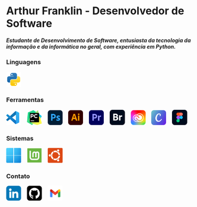 # **Arthur Franklin** - Desenvolvedor de Software

##### Estudante de Desenvolvimento de Software, entusiasta da tecnologia da informação e da informática no geral, com experiência em Python. #####



### **Linguagens**
<img src="https://github.com/arthurcfranklin/arthurcfranklin/blob/main/icones/python.svg" alt="Python" width="40" height="40">&nbsp;&nbsp;

### **Ferramentas**
<img src="https://github.com/arthurcfranklin/arthurcfranklin/blob/main/icones/visualstudio.svg" alt="VS Code" width="40" height="40">&nbsp;&nbsp;&nbsp;
<img src="https://github.com/arthurcfranklin/arthurcfranklin/blob/main/icones/pycharm.svg" alt="Pycharm" width="40" height="40">&nbsp;&nbsp;&nbsp;
<img src="https://github.com/arthurcfranklin/arthurcfranklin/blob/main/icones/photoshop.png" alt="Photoshop" width="40" height="40">&nbsp;&nbsp;&nbsp;
<img src="https://github.com/arthurcfranklin/arthurcfranklin/blob/main/icones/illustrator.png" alt="Illustrator" width="40" height="40">&nbsp;&nbsp;&nbsp;
<img src="https://github.com/arthurcfranklin/arthurcfranklin/blob/main/icones/premiere.png" alt="Premiere" width="40" height="40">&nbsp;&nbsp;&nbsp;
<img src="https://github.com/arthurcfranklin/arthurcfranklin/blob/main/icones/bridge.png" alt="Bridge" width="41" height="41">&nbsp;&nbsp;&nbsp;
<img src="https://github.com/arthurcfranklin/arthurcfranklin/blob/main/icones/creative_cloud.png" alt="Creative" width="40" height="40">&nbsp;&nbsp;&nbsp;
<img src="https://github.com/arthurcfranklin/arthurcfranklin/blob/main/icones/canva.png" alt="Canva" width="40" height="40">&nbsp;&nbsp;&nbsp;
<img src="https://github.com/arthurcfranklin/arthurcfranklin/blob/main/icones/figma.png" alt="Figma" width="41" height="41">&nbsp;&nbsp;&nbsp;

### **Sistemas**
<img src="https://github.com/arthurcfranklin/arthurcfranklin/blob/main/icones/windows11.png" alt="Windows11" width="40" height="40">&nbsp;&nbsp;&nbsp;
<img src="https://github.com/arthurcfranklin/arthurcfranklin/blob/main/icones/linux_mint.png" alt="Linux Mint" width="40" height="40">&nbsp;&nbsp;&nbsp;
<img src="https://github.com/arthurcfranklin/arthurcfranklin/blob/main/icones/linux_ubuntu.png" alt="Linux Ubuntu" width="40" height="40">&nbsp;&nbsp;&nbsp;

### **Contato**
<img src="https://github.com/arthurcfranklin/arthurcfranklin/blob/main/icones/linkedin.png" alt="LinkedIn" width="40" height="40">&nbsp;&nbsp;&nbsp;
<img src="https://github.com/arthurcfranklin/arthurcfranklin/blob/main/icones/github.png" alt="Github" width="40" height="40">&nbsp;&nbsp;&nbsp;
<img src="https://github.com/arthurcfranklin/arthurcfranklin/blob/main/icones/gmail.png" alt="Gmail" width="40" height="40">&nbsp;&nbsp;&nbsp;
